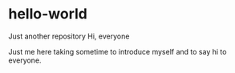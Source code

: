 # hello-world
Just another repository
Hi, everyone

Just me here taking sometime to introduce myself and to say hi
to everyone.
